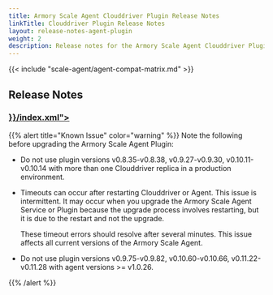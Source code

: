 ```yaml
---
title: Armory Scale Agent Clouddriver Plugin Release Notes
linkTitle: Clouddriver Plugin Release Notes
layout: release-notes-agent-plugin
weight: 2
description: Release notes for the Armory Scale Agent Clouddriver Plugin. The plugin runs as part of your Armory CD or Spinnaker instance and communicates with the Armory Scale Agent service.
---
```


{{< include "scale-agent/agent-compat-matrix.md" >}}

## Release Notes
<h3><a class="fas fa-rss" target="_blank" href="{{< ref "/scale-agent/release-notes/agent-plugin" >}}/index.xml"></a></h3>

{{% alert title="Known Issue" color="warning" %}}
Note the following before upgrading the Armory Scale Agent Plugin:

* Do not use plugin versions v0.8.35-v0.8.38, v0.9.27-v0.9.30, v0.10.11-v0.10.14 with more than one Clouddriver replica in a production environment.

* Timeouts can occur after restarting Clouddriver or Agent. This issue is intermittent. It may occur when you upgrade the Armory Scale Agent Service or Plugin because the upgrade process involves restarting, but it is due to the restart and not the upgrade.

   These timeout errors should resolve after several minutes. This issue affects all current versions of the Armory Scale Agent.

* Do not use plugin versions v0.9.75-v0.9.82, v0.10.60-v0.10.66, v0.11.22-v0.11.28 with agent versions >= v1.0.26.

{{% /alert %}}

